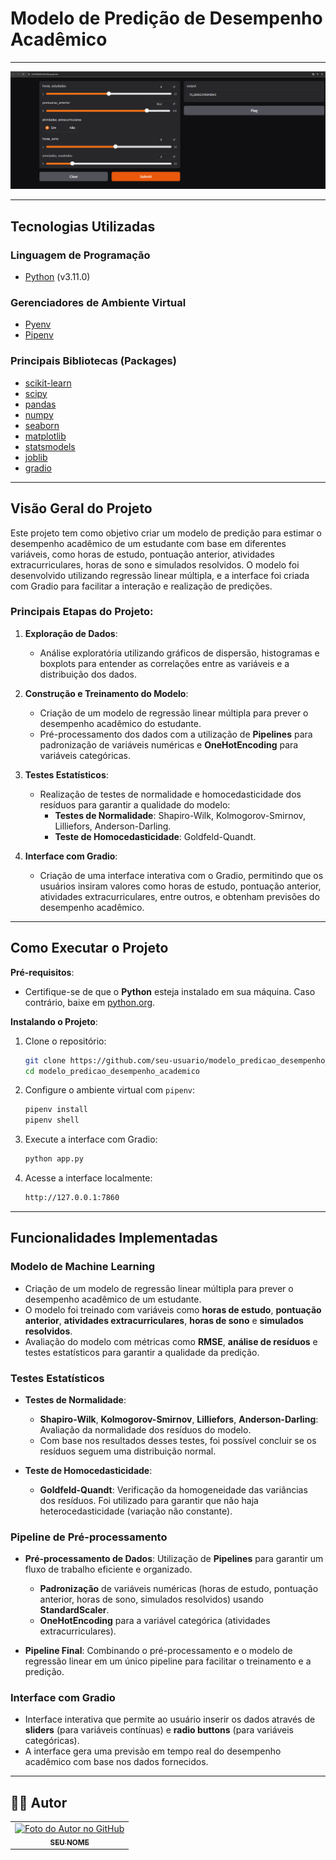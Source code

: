 # Modelo de Predição de Desempenho Acadêmico 

---

<img src="./.github/1.png" alt="modelo_avaliacao_RLM" title="Modelo de Predição de Desempenho Acadêmico">

---

## Tecnologias Utilizadas

### Linguagem de Programação

- [Python](https://www.python.org/) (v3.11.0)

### Gerenciadores de Ambiente Virtual

- [Pyenv](https://github.com/pyenv/pyenv)
- [Pipenv](https://pipenv.pypa.io/en/latest/)

### Principais Bibliotecas (Packages)

- [scikit-learn](https://scikit-learn.org/stable/)
- [scipy](https://scipy.org/)
- [pandas](https://pandas.pydata.org/)
- [numpy](https://numpy.org/)
- [seaborn](https://seaborn.pydata.org/)
- [matplotlib](https://matplotlib.org/)
- [statsmodels](https://www.statsmodels.org/stable/index.html)
- [joblib](https://joblib.readthedocs.io/en/latest/)
- [gradio](https://gradio.app/)

---

## Visão Geral do Projeto

Este projeto tem como objetivo criar um modelo de predição para estimar o desempenho acadêmico de um estudante com base em diferentes variáveis, como horas de estudo, pontuação anterior, atividades extracurriculares, horas de sono e simulados resolvidos. O modelo foi desenvolvido utilizando regressão linear múltipla, e a interface foi criada com Gradio para facilitar a interação e realização de predições.

### Principais Etapas do Projeto:

1. **Exploração de Dados**:
    - Análise exploratória utilizando gráficos de dispersão, histogramas e boxplots para entender as correlações entre as variáveis e a distribuição dos dados.

2. **Construção e Treinamento do Modelo**:
    - Criação de um modelo de regressão linear múltipla para prever o desempenho acadêmico do estudante.
    - Pré-processamento dos dados com a utilização de **Pipelines** para padronização de variáveis numéricas e **OneHotEncoding** para variáveis categóricas.

3. **Testes Estatísticos**:
    - Realização de testes de normalidade e homocedasticidade dos resíduos para garantir a qualidade do modelo:
      - **Testes de Normalidade**: Shapiro-Wilk, Kolmogorov-Smirnov, Lilliefors, Anderson-Darling.
      - **Teste de Homocedasticidade**: Goldfeld-Quandt.

4. **Interface com Gradio**:
    - Criação de uma interface interativa com o Gradio, permitindo que os usuários insiram valores como horas de estudo, pontuação anterior, atividades extracurriculares, entre outros, e obtenham previsões do desempenho acadêmico.

---

## Como Executar o Projeto

**Pré-requisitos**:
- Certifique-se de que o **Python** esteja instalado em sua máquina. Caso contrário, baixe em [python.org](https://www.python.org/downloads/).

**Instalando o Projeto**:

1. Clone o repositório:
    ```bash
    git clone https://github.com/seu-usuario/modelo_predicao_desempenho_academico.git
    cd modelo_predicao_desempenho_academico
    ```

2. Configure o ambiente virtual com `pipenv`:
    ```bash
    pipenv install
    pipenv shell
    ```

3. Execute a interface com Gradio:
    ```bash
    python app.py
    ```

4. Acesse a interface localmente:
    ```bash
    http://127.0.0.1:7860
    ```

---

## Funcionalidades Implementadas

### Modelo de Machine Learning
- Criação de um modelo de regressão linear múltipla para prever o desempenho acadêmico de um estudante.
- O modelo foi treinado com variáveis como **horas de estudo**, **pontuação anterior**, **atividades extracurriculares**, **horas de sono** e **simulados resolvidos**.
- Avaliação do modelo com métricas como **RMSE**, **análise de resíduos** e testes estatísticos para garantir a qualidade da predição.

### Testes Estatísticos
- **Testes de Normalidade**:
    - **Shapiro-Wilk**, **Kolmogorov-Smirnov**, **Lilliefors**, **Anderson-Darling**: Avaliação da normalidade dos resíduos do modelo.
    - Com base nos resultados desses testes, foi possível concluir se os resíduos seguem uma distribuição normal.
  
- **Teste de Homocedasticidade**:
    - **Goldfeld-Quandt**: Verificação da homogeneidade das variâncias dos resíduos. Foi utilizado para garantir que não haja heterocedasticidade (variação não constante).

### Pipeline de Pré-processamento
- **Pré-processamento de Dados**: Utilização de **Pipelines** para garantir um fluxo de trabalho eficiente e organizado.
    - **Padronização** de variáveis numéricas (horas de estudo, pontuação anterior, horas de sono, simulados resolvidos) usando **StandardScaler**.
    - **OneHotEncoding** para a variável categórica (atividades extracurriculares).
  
- **Pipeline Final**: Combinando o pré-processamento e o modelo de regressão linear em um único pipeline para facilitar o treinamento e a predição.

### Interface com Gradio
- Interface interativa que permite ao usuário inserir os dados através de **sliders** (para variáveis contínuas) e **radio buttons** (para variáveis categóricas).
- A interface gera uma previsão em tempo real do desempenho acadêmico com base nos dados fornecidos.

---

## 👨‍💼 Autor

<table>
  <tr>
    <td align="center">
      <a href="#">
        <img src="https://github.com/giandutra.png" width="100px;" alt="Foto do Autor no GitHub"/><br>
        <sub>
          <b>SEU NOME</b>
        </sub>
      </a>
    </td>
  </tr>
</table>
